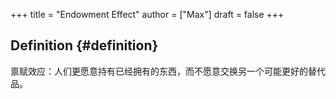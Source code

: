 +++
title = "Endowment Effect"
author = ["Max"]
draft = false
+++

## Definition {#definition}

禀赋效应：人们更愿意持有已经拥有的东西，而不愿意交换另一个可能更好的替代品。
